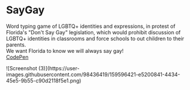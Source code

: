 <h1> SayGay </h1>
<p> Word typing game of LGBTQ+ identities and expressions, in protest of Florida's "Don't Say Gay" legislation, which would prohibit discussion of LGBTQ+ identities in classrooms and force schools to out children to their parents. </br> We want Florida to know we will always say gay! </br>
<a href = "https://codepen.io/supermarsgalaxy/pen/OJzNRBm" target=_blank> CodePen </a>
</p>
![Screenshot (3)](https://user-images.githubusercontent.com/98436419/159596421-e5200841-4434-45e5-9b55-c90d2118f5e1.png)

